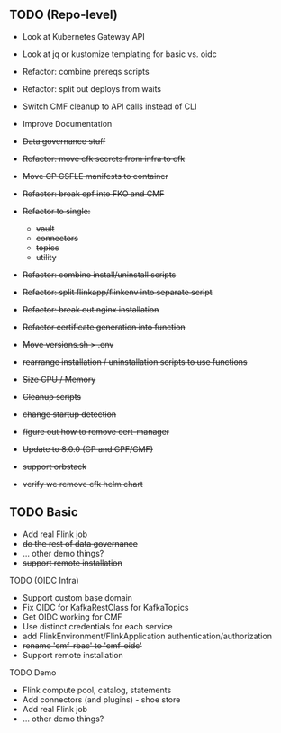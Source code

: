 
## TODO (Repo-level)

* Look at Kubernetes Gateway API
* Look at jq or kustomize templating for basic vs. oidc

* Refactor: combine prereqs scripts
* Refactor: split out deploys from waits
* Switch CMF cleanup to API calls instead of CLI
* Improve Documentation

* ~~Data governance stuff~~
* ~~Refactor: move cfk secrets from infra to cfk~~
* ~~Move CP CSFLE manifests to container~~
* ~~Refactor: break cpf into FKO and CMF~~
* ~~Refactor to single:~~
    * ~~vault~~
    * ~~connectors~~
    * ~~topics~~
    * ~~utility~~
* ~~Refactor: combine install/uninstall scripts~~
* ~~Refactor: split flinkapp/flinkenv into separate script~~
* ~~Refactor: break out nginx installation~~
* ~~Refactor certificate generation into function~~
* ~~Move versions.sh > .env~~
* ~~rearrange installation / uninstallation scripts to use functions~~
* ~~Size CPU / Memory~~
* ~~Cleanup scripts~~
* ~~change startup detection~~
* ~~figure out how to remove cert-manager~~
* ~~Update to 8.0.0 (CP and CPF/CMF)~~
* ~~support orbstack~~
* ~~verify we remove cfk helm chart~~


## TODO Basic

* Add real Flink job
* ~~do the rest of data governance~~
* ... other demo things?
* ~~support remote installation~~

TODO (OIDC Infra)

* Support custom base domain
* Fix OIDC for KafkaRestClass for KafkaTopics
* Get OIDC working for CMF
* Use distinct credentials for each service
* add FlinkEnvironment/FlinkApplication authentication/authorization
* ~~rename 'cmf-rbac' to 'cmf-oidc'~~
* Support remote installation

TODO Demo
* Flink compute pool, catalog, statements
* Add connectors (and plugins) - shoe store
* Add real Flink job
* ... other demo things?